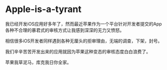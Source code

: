 # Apple-is-a-tyrant

我已经开发iOS应用好多年了，然而最近苹果作为一个平台针对开发者提交的App各种不合理的暴君式的审核方式让我感到深深的无力又愤怒。

相信很多iOS开发者同样遇到各种无厘头的拒审理由，无端的调查，下架，封号。

我们辛辛苦苦开发出来的应用就因为苹果这种变态的审核态度白白浪费了。

苹果我草泥马，库克我日你全家。
 
